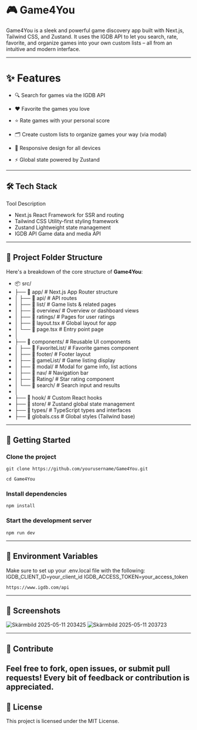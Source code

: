 # 🎮 Game4You
Game4You is a sleek and powerful game discovery app built with Next.js, Tailwind CSS, and Zustand. It uses the IGDB API to let you search, rate, favorite, and organize games into your own custom lists – all from an intuitive and modern interface.

---

# ✨ Features
- 🔍 Search for games via the IGDB API

- ❤️ Favorite the games you love

- ⭐ Rate games with your personal score

- 🗂️ Create custom lists to organize games your way (via modal)

- 📱 Responsive design for all devices

- ⚡ Global state powered by Zustand

---

## 🛠️ Tech Stack
Tool	Description
- Next.js	React Framework for SSR and routing
- Tailwind CSS	Utility-first styling framework
- Zustand	Lightweight state management
- IGDB API	Game data and media API

---
## 📁 Project Folder Structure

Here's a breakdown of the core structure of **Game4You**:

- 📦 src/
- ├── 📂 app/ # Next.js App Router structure
- │ ├── 📂 api/ # API routes
- │ ├── 📂 list/ # Game lists & related pages
- │ ├── 📂 overview/ # Overview or dashboard views
- │ ├── 📂 ratings/ # Pages for user ratings
- │ ├── 📄 layout.tsx # Global layout for app
- │ └── 📄 page.tsx # Entry point page
- │
- ├── 📂 components/ # Reusable UI components
- │ ├── 📂 FavoriteList/ # Favorite games component
- │ ├── 📂 footer/ # Footer layout
- │ ├── 📂 gameList/ # Game listing display
- │ ├── 📂 modal/ # Modal for game info, list actions
- │ ├── 📂 nav/ # Navigation bar
- │ ├── 📂 Rating/ # Star rating component
- │ └── 📂 search/ # Search input and results
- │
- ├── 📂 hook/ # Custom React hooks
- ├── 📂 store/ # Zustand global state management
- ├── 📂 types/ # TypeScript types and interfaces
- ├── 📄 globals.css # Global styles (Tailwind base)

---


## 🚀 Getting Started
### Clone the project
```
git clone https://github.com/yourusername/Game4You.git
```
```
cd Game4You
```
### Install dependencies
```
npm install
```
### Start the development server
```
npm run dev
```
---

## 🧪 Environment Variables
Make sure to set up your .env.local file with the following:
IGDB_CLIENT_ID=your_client_id
IGDB_ACCESS_TOKEN=your_access_token
```
https://www.igdb.com/api
```
---
## 📸 Screenshots
![Skärmbild 2025-05-11 203425](https://github.com/user-attachments/assets/f121b7de-6410-42d9-9e94-210c70c06ddb)
![Skärmbild 2025-05-11 203723](https://github.com/user-attachments/assets/8139fdd9-bddd-41bf-a849-d322c6c321e8)

---
## 🙌 Contribute
Feel free to fork, open issues, or submit pull requests!
Every bit of feedback or contribution is appreciated.
---
## 📄 License
This project is licensed under the MIT License.
